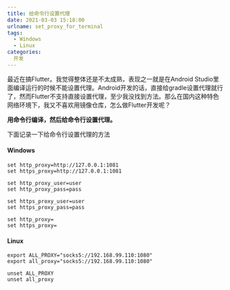 ```yaml
---
title: 给命令行设置代理
date: 2021-03-03 15:18:00
urlname: set_proxy_for_terminal
tags: 
  - Windows
  - Linux
categories: 
  开发
---
```


最近在搞Flutter。我觉得整体还是不太成熟，表现之一就是在Android Studio里面编译运行的时候不能设置代理。Android开发的话，直接给gradle设置代理就行了，然而Flutter不支持直接设置代理，至少我没找到方法。那么在国内这种特色网络环境下，我又不喜欢用镜像仓库，怎么做Flutter开发呢？  

**用命令行编译，然后给命令行设置代理。**  

下面记录一下给命令行设置代理的方法  

#### Windows
```shell
set http_proxy=http://127.0.0.1:1081
set https_proxy=http://127.0.0.1:1081

set http_proxy_user=user
set http_proxy_pass=pass

set https_proxy_user=user
set https_proxy_pass=pass

set http_proxy=
set https_proxy=
```

#### Linux
```shell
export ALL_PROXY="socks5://192.168.99.110:1080"
export all_proxy="socks5://192.168.99.110:1080"

unset ALL_PROXY
unset all_proxy
```


